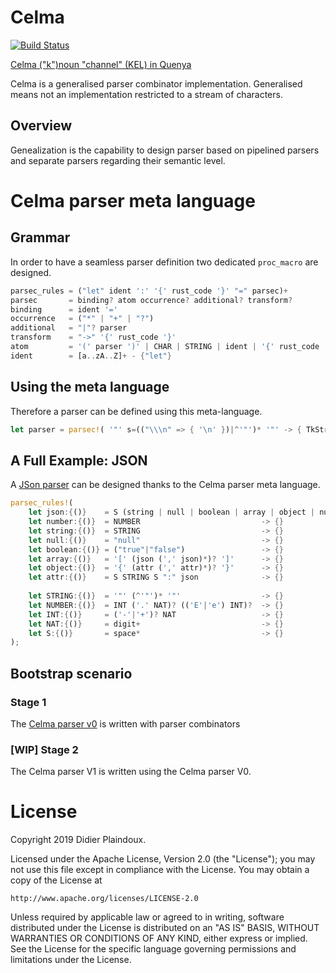 # Celma 

[![Build Status](https://travis-ci.org/d-plaindoux/celma.svg?branch=master)](https://travis-ci.org/d-plaindoux/celma)

[Celma ("k")noun "channel" (KEL) in Quenya](https://www.elfdict.com/w/kelma)

Celma is a generalised parser combinator implementation. Generalised means not an implementation restricted to a stream of characters.

## Overview

Genealization is the capability to design parser based on pipelined parsers and separate parsers regarding their semantic level.

# Celma parser meta language

## Grammar
In order to have a seamless parser definition two dedicated `proc_macro` are designed.

```rust
parsec_rules = ("let" ident ':' '{' rust_code '}' "=" parsec)+
parsec       = binding? atom occurrence? additional? transform?
binding      = ident '='
occurrence   = ("*" | "+" | "?")
additional   = "|"? parser
transform    = "->" '{' rust_code '}'
atom         = '(' parser ')' | CHAR | STRING | ident | '{' rust_code '}' | '^' atom
ident        = [a..zA..Z]+ - {"let"}
```

##  Using the meta language

Therefore a parser can be defined using this meta-language.

```rust
let parser = parsec!( '"' s=(("\\\n" => { '\n' })|^'"')* '"' -> { TkString(s) } );
```

## A Full Example: JSON

A [JSon parser](https://github.com/d-plaindoux/celma/blob/master/plugin/benches/json.rs) can be designed thanks to the Celma parser meta language.

```rust
parsec_rules!(
    let json:{()}    = S (string | null | boolean | array | object | number) S
    let number:{()}  = NUMBER                           -> {}
    let string:{()}  = STRING                           -> {}
    let null:{()}    = "null"                           -> {}
    let boolean:{()} = ("true"|"false")                 -> {}
    let array:{()}   = '[' (json (',' json)*)? ']'      -> {}
    let object:{()}  = '{' (attr (',' attr)*)? '}'      -> {}
    let attr:{()}    = S STRING S ":" json              -> {}
    
    let STRING:{()}  = '"' (^'"')* '"'                  -> {}
    let NUMBER:{()}  = INT ('.' NAT)? (('E'|'e') INT)?  -> {}
    let INT:{()}     = ('-'|'+')? NAT                   -> {}
    let NAT:{()}     = digit+                           -> {}
    let S:{()}       = space*                           -> {}
);
```

## Bootstrap scenario

### Stage 1

The [Celma parser v0](https://github.com/d-plaindoux/celma/blob/master/meta/src/meta/parser.rs) is written with parser combinators

### [WIP] Stage 2

The Celma parser V1 is written using the Celma parser V0.

# License

Copyright 2019 Didier Plaindoux.

Licensed under the Apache License, Version 2.0 (the "License");
you may not use this file except in compliance with the License.
You may obtain a copy of the License at

    http://www.apache.org/licenses/LICENSE-2.0

Unless required by applicable law or agreed to in writing, software
distributed under the License is distributed on an "AS IS" BASIS,
WITHOUT WARRANTIES OR CONDITIONS OF ANY KIND, either express or implied.
See the License for the specific language governing permissions and
limitations under the License.
